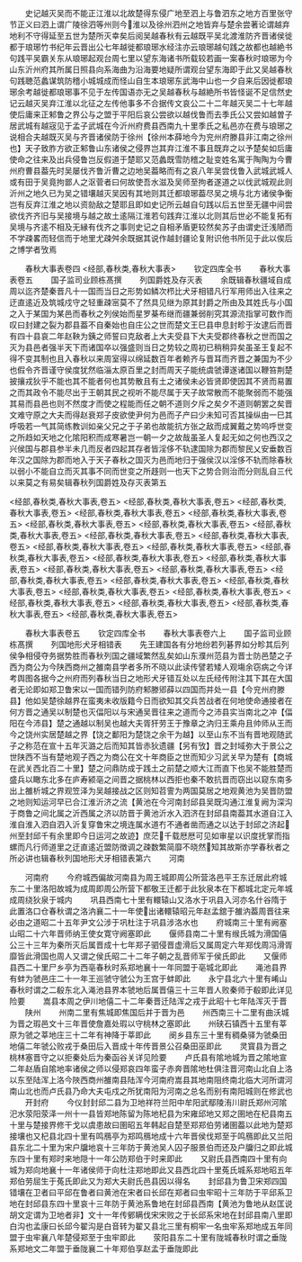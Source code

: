 <!-- { "loadSidebar": true } -->
　　史记越灭吴而不能正江淮以北故楚得东侵广地至泗上与鲁泗东之地方百里张守节正义曰泗上谓广陵徐泗等州则今淮以及徐州泗州之地皆弃与楚余尝著论谓越弃地利不守得延至五世为楚所灭幸矣后阅吴越春秋有云越既平吴北渡淮防齐晋诸侯徙都于琅琊竹书纪年云晋出公七年越徙都琅琊水经注亦云琅琊越句践之故都也越絶书句践平吴霸关东从琅琊起观台周七里以望东海诸书所载较若画一案春秋时琅琊为今山东沂州府其所属日照县向系海曲为沿海要地疑所谓观台望东海即于此又吴越春秋句践聴范蠡谋筑防稽小城城成而怪山自生本琅琊东武海中山也一夕自来后因徙都琅琊余考越徙都琅琊事不见于左传国语亦无之吴越春秋与越絶所书皆怪诞不足信然史记云越灭吴弃江淮以北征之左传他事多不合据传文哀公二十二年越灭吴二十七年越使后庸来正邾鲁之界公与之盟于平阳后哀公尝欲以越伐鲁而去季氏公又尝如越曽子居武城有越宼见于孟子武城在今沂州府费县西南九十里季氏之私邑亦在费与琅琊之说相合夫越既灭吴与齐晋诸侯防于徐州【徐州本薛地今为兖州府滕县非江南之徐州也】天子致胙方欲正邾鲁山东诸侯之侵界岂其弃江淮不事且既弃之以予楚矣如后庸使命之往来及出兵侵鲁岂反假道于楚耶又范蠡既雪防稽之耻变姓名寓于陶陶为今曹州府曹县葢先时吴屡伐齐鲁沂曹之边地吴葢略而有之哀八年吴尝伐鲁入武城武城人或有田于吴竟拘鄫人之沤菅者曰何故使吾水滋及吴师至拘者遂道之以伐武城观此则沂州之地久已为吴之错壤越灭吴因有其地则其迁都琅琊葢尽吴之境与北方诸侯争衡岂有反弃江淮之地以资勍敌之楚耶且即如史记所云越自句践以后五世至无疆中间尝欲伐齐齐旧与吴接境与越之故土逺隔江淮若句践弃江淮以北则其后世必不能复拓有吴境与齐逺不相及无縁有伐齐之事则史记之自相矛盾更较然矣苏子由谓史迁浅陋而不学疎畧而轻信而于地里尤疎舛余既据其说作越封疆论复附识他书所见于此以俟后之博学者攷焉



　　春秋大事表卷四
<经部,春秋类,春秋大事表>
　　钦定四库全书
　　春秋大事表卷五
　　国子监司业顾栋髙撰
　　列国爵姓及存灭表
　　余既辑春秋疆域自成周以迄齐楚秦晋凡十一国而当日之形势如鳞次栉比犬牙相错凡行军用师出入往来之迂直逺近及筑城戍守之轻重疎宻莫不了然具见继为原其封爵之所由及其姓氏与小国之入于某国为某邑而春秋之列侯始而星罗棊布继而疆兼弱削究其源流指掌可数作而叹曰封建之裂为郡县葢不自秦始也自庄公之世而楚文王巳县申息封畛于汝逮后而晋有四十县哀二年赵鞅为銕之师誓曰克敌者上大夫受县下大夫受郡终春秋之世而国之灭为县邑者强半天下而诸国卒以强盛则当日之势较之周初已稍稍异矣虽圣王复起不得不变其制也且入春秋以来周室得以绵延数百年者赖齐与晋耳而齐晋之兼国为不少也假令齐晋谨守侯度犹然临淄太原百里之封而周天子能统虞虢谭遂诸国以鞭笞荆楚披攘戎狄乎不能也其不能者何也其势散且有土之诸侯未必皆贤即使因其不贤而易置之而其政令不能尽出于王朝其民之视听不能尽属于天子故常散而不能聚弱而不能强其易而县邑也则不然度才而使之程能而任之朝不道则夕斥之矣夕不道则朝罢之矣晋文难守原之大夫而得赵衰郑子皮欲使尹何为邑而子产曰少未知可否其操纵由一巳其呼吸若一气其简练教训如亲父兄之于子弟也故能抗方张之敌而成翼戴之势呜呼世变之所趋如天地之化隂阳积而成寒暑岂一朝一夕之故哉虽圣人复起无如之何也西汉之兴侯国与郡县参半未几而反者四起其存者皆淫侈不轨逮国除为郡而黎民乂安垂数百年汉之国除为郡而地入于天子春秋之国灭为邑而地归于强侯汉以淫侈不轨而除春秋以弱小不能自立而灭其事不同而世变之所趍则一也天下之势合则治而分则乱自三代以来莫之有易矣辑春秋列国爵姓及存灭表第五











<经部,春秋类,春秋大事表,卷五>
<经部,春秋类,春秋大事表,卷五>
<经部,春秋类,春秋大事表,卷五>
<经部,春秋类,春秋大事表,卷五>
<经部,春秋类,春秋大事表,卷五>
<经部,春秋类,春秋大事表,卷五>
<经部,春秋类,春秋大事表,卷五>
<经部,春秋类,春秋大事表,卷五>
<经部,春秋类,春秋大事表,卷五>
<经部,春秋类,春秋大事表,卷五>
<经部,春秋类,春秋大事表,卷五>
<经部,春秋类,春秋大事表,卷五>
<经部,春秋类,春秋大事表,卷五>
<经部,春秋类,春秋大事表,卷五>
<经部,春秋类,春秋大事表,卷五>
<经部,春秋类,春秋大事表,卷五>
<经部,春秋类,春秋大事表,卷五>
<经部,春秋类,春秋大事表,卷五>
<经部,春秋类,春秋大事表,卷五>
<经部,春秋类,春秋大事表,卷五>
<经部,春秋类,春秋大事表,卷五>
<经部,春秋类,春秋大事表,卷五>
<经部,春秋类,春秋大事表,卷五>
<经部,春秋类,春秋大事表,卷五>
<经部,春秋类,春秋大事表,卷五>
<经部,春秋类,春秋大事表,卷五>















　　春秋大事表卷五
　　钦定四库全书
　　春秋大事表卷六上
　　国子监司业顾栋髙撰
　　列国地形犬牙相错表
　　先王建国各有分地纷若列碁界如分畛其后列侯争相侵夺务据势胜而春秋列国之疆域繁然乱矣如山东濮州范县为晋士防邑楚之子西为商公为今陕西商州之雒南县学者多所不晓以此读传譬若矮人观塲余窃病之今详考舆图各据今之州府而列春秋当日之地形犬牙错互处以左氏经传附注其下其在大国者无论即如郑卫鲁宋以一国而错列防府邾滕郳薛以四国而并处一县【今兖州府滕县】他如吴楚徐越界在蛮夷未收版籍今日而欲知其交兵苦战者在何地使命通接者在何方晋之通吴以制楚也灭偪阳以与宋通吴晋往来之道而今之沛县实当南北之冲【偪阳在今沛县】楚之通越以制吴也越大夫胥犴劳王于豫章之汭归王乘舟且帅师从王而今之饶州实居楚越之界【饶之鄱阳为楚饶之余干为越】以至山东不当有晋地观随武子之称范在宣十五年灭潞之后而知其皆赤狄遗疆【另有攷】晋之封域弥大于景公之世陕西不当有楚地观子西之为商公在文十年商臣之世而知少习武关早为楚有【商城在武关西北百二十里】楚之问鼎防成于践土之前楚之顺大江而直下也吴不能胜楚而盛兵以瞰东北多在庐寿颍亳之间晋之据桃林以西拒也秦不敢抗晋而窃出以窥东南多出上雒析城之界观笠泽为吴越接战之区则知苕霅为两国莫居之地观黄池为吴晋防盟之地则知运河早已合江淮沂济之流【黄池在今河南封邱县吴既沟通江淮复阙为深沟于商鲁之间北属之沂西属之济以防晋于黄池沂水入泗济在封邱县南葢其水道自江入淮自淮入泗自泗入沂复穿鲁宋之境连属水道冇不通者凿而通之以达于封邱之济起州至封邱千有余里即今日运河之故迹】庶茫千载厯厯可见如审星以识度抚掌而指螺而凡行师道里之迂直逺近盟防徴调之疎数繁简靡不晓然知其故斯亦学春秋者之所必讲也辑春秋列国地形犬牙相错表第六
　　河南




















　　河南府
　　今府城西偏故河南县为周王城即周公所营洛邑平王东迁居此府城东二十里洛阳故城为成周即周公所营下都敬王迁都于此狄泉本在下都城北定元年城成周绕狄泉于城内
　　巩县西南七十里有轘辕山又洛水于巩县入河亦名什谷隋于此置洛口仓春秋谓之洛汭襄二十一年使出诸轘辕昭元年赵孟舘于雒汭葢周晋往来必由之道昭二十五年尹文公涉于巩杜注于巩县涉洛水也
　　府城南三十里有阙塞山昭二十六年晋师纳王使女寛守阙塞即此
　　偃师县南二十里有缑氏城为滑国僖公三十三年为秦所灭后属晋成十七年郑子驷侵晋虚滑后又属周定六年郑伐周冯滑胥靡皆此滑国也周人又谓之侯氏昭二十二年子朝之乱晋师军于侯氏即此
　　又偃师县西二十里尸乡亭为西亳春秋时系郑地襄十一年同盟于亳城北即此
　　渑池县界有蚌为虢邑庄二十一年王巡虢守虢公为王宫于蚌即此
　　永宁县北六十里有崤山春秋时谓之二殽东北入渑池县界本虢地后属晋僖三十三年晋人败秦师于殽即此详见险要
　　嵩县本周之伊川地僖二十二年秦晋迁陆浑之戎于此昭十七年陆浑灭于晋
　　陕州
　　州南二里有焦城即焦国后并于晋为邑
　　州西南三十二里有曲沃城为晋之瑕邑文十三年晋使詹嘉处瑕以守桃林之塞即此
　　州硖石镇西十五里有莘原为虢之莘地庄三十二年有神降于莘即此
　　阌乡县东三十里有稠桑驿为虢桑田地僖二年虢公败戎于桑田后入晋成十年传晋景公召桑田巫即此
　　灵寳县为晋之桃林塞晋守之以拒秦处后为秦函谷关详见险要
　　卢氏县有隂地城为晋之隂地宣二年赵盾自隂地率诸侯之师以侵郑哀四年蛮子赤奔晋隂地杜俱注晋河南山北自上洛以东至陆浑上洛今陜西商州雒南县陆浑今河南府嵩县其地南阻终南北临大河所谓河南山北也而卢氏县乃命大夫屯戍之所犹南阳为河南之总名而别有南阳城则在修武也
　　开封府
　　今仪封封邱二县为卫地祥符兰阳中牟阳武鄢陵洧川尉氏郑州河隂汜水荥阳荥泽一州十一县皆郑地陈留为陈地杞县为宋雍邱地又郑之圉地在杞县南五十里与楚接界修干戈以虞患故曰圉昭五年韩起自楚至郑郑伯劳诸圉葢以此地为楚郑接壤也又杞县北四十里有鸣鴈亭为郑鸣鴈地成十六年晋侯伐郑至于鸣鴈即此又兰阳县东北二十里为宋户牖地哀十三年防于黄池吴人囚子服景伯而还及户牖归之即此城东四十里有郑时来地隠十一年公防郑伯于时来即此
　　又尉氏县西南四十里有向城为郑向地襄十一年诸侯师于向杜注郑地即此又县西北四十里菟氏城系郑地昭五年郑伯劳屈生于菟氏即此又为郑大夫尉氏邑县因以得名
　　封邱县为鲁卫宋郑四国错壤在卫者曰平邱在鲁者曰黄池在宋者曰长邱在郑者曰虫牢昭十三年防于平邱系卫地在封邱县东四十里哀十三年防于黄池系鲁地在封邱县西南【黄池为鲁地从赵匡说胡文定谓为卫地者非】文十一年传鄋瞒伐宋宋败之于长邱系宋地在封邱县南八里即白沟也孟康曰长邱今翟沟是白音转为翟又县北三里有桐牢一名虫牢系郑地成五年同盟于虫牢襄八年楚侵郑至于虫牢即此
　　荥阳县东二十里有陇城春秋时谓之垂陇系郑地文二年盟于垂陇襄二十年郑伯享赵孟于垂陇即此
